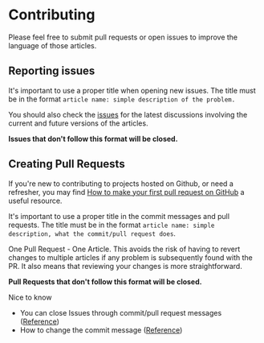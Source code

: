 # Contributing

Please feel free to submit pull requests or open issues to improve the language of those articles.

## Reporting issues

It's important to use a proper title when opening new issues. The title must be in the format `article name: simple description of the problem.`

You should also check the [issues](https://github.com/el-amine-404/articles/issues) for the latest discussions involving the current and future versions of the articles.

**Issues that don't follow this format will be closed.**


## Creating Pull Requests

If you're new to contributing to projects hosted on Github, or need a refresher, you may find [How to make your first pull request on GitHub](https://www.freecodecamp.org/news/how-to-make-your-first-pull-request-on-github-3/) a useful resource.

It's important to use a proper title in the commit messages and pull requests. The title must be in the format `article name: simple description, what the commit/pull request does`.

One Pull Request - One Article. This avoids the risk of having to revert changes to multiple articles if any problem is subsequently found with the PR. It also means that reviewing your changes is more straightforward.

**Pull Requests that don't follow this format will be closed.**

Nice to know

* You can close Issues through commit/pull request messages ([Reference](https://help.github.com/articles/closing-issues-via-commit-messages/))
* How to change the commit message ([Reference](https://help.github.com/articles/changing-a-commit-message/))